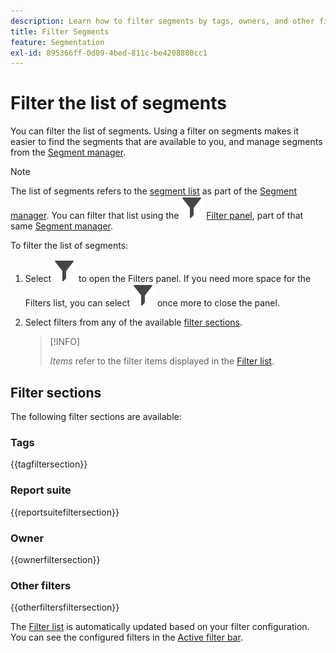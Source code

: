 ```yaml
---
description: Learn how to filter segments by tags, owners, and other filters.
title: Filter Segments
feature: Segmentation
exl-id: 895366ff-0d09-4bed-811c-be4208880cc1
---
```

# Filter the list of segments

You can filter the list of segments. Using a filter on segments makes it easier to find the segments that are available to you, and manage segments from the [Segment manager](seg-manage.md). 

>[!NOTE]
>
>The list of segments refers to the [segment list](seg-manage.md#filters-list) as part of the [Segment manager](seg-manage.md). You can filter that list using the ![Filter](/help/assets/icons/Filter.svg) [Filter panel](seg-manage.md#filter-panel), part of that same [Segment manager](seg-manage.md).
>


To filter the list of segments:

1. Select ![Filter](/help/assets/icons/Filter.svg) to open the Filters panel. If you need more space for the Filters list, you can select ![Filter](/help/assets/icons/Filter.svg) once more to close the panel.
1. Select filters from any of the available [filter sections](#filter-sections). 
   
   >[!INFO]
   >
   >*Items* refer to the filter items displayed in the [Filter list](seg-manage.md#segment-list).
   > 

## Filter sections

The following filter sections are available:

### Tags

{{tagfiltersection}} 

### Report suite

{{reportsuitefiltersection}}

### Owner

{{ownerfiltersection}}

### Other filters

{{otherfiltersfiltersection}}


The [Filter list](seg-manage.md#segment-list) is automatically updated based on your filter configuration. You can see the configured filters in the [Active filter bar](seg-manage.md#active-filter-bar).
